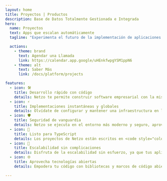 ```yaml
---
layout: home
title: Proyectos | Productos
description: Base de Datos Totalmente Gestionada e Integrada
hero:
  name: Proyectos
  text: Apps que escalan automáticamente
  tagline: "Experimenta el futuro de la implementación de aplicaciones: instantánea, global y sin configuración, diseñada para potenciar tu negocio y su crecimiento sin esfuerzo."

  actions:
    - theme: brand
      text: Agendar una Llamada
      link: https://calendar.app.google/uHEnkfwpgYSM1ppN6
    - theme: alt
      text: Saber Más
      link: /docs/platform/projects

features:
  - icon: 🛠️
    title: Desarrollo rápido con código
    details: Netzo te permite construir software empresarial con la misma flexibilidad que construirlo desde cero, sin las complicaciones costosas y que consumen tiempo.
  - icon: ⚡
    title: Implementaciones instantáneas y globales
    details: Olvídate de configurar y mantener una infraestructura en la nube. Despliega tus aplicaciones a nivel global con un solo clic.
  - icon: 🛡️
    title: Seguridad de vanguardia
    details: Netzo se ejecuta en el entorno más moderno y seguro, aprovechando el poder de Deno para garantizar el más alto nivel de seguridad para tus aplicaciones.
  - icon: 💼
    title: Listo para TypeScript
    details: Los proyectos de Netzo están escritos en <code style="color:#0080ff;">JavaScript</code> con soporte nativo de <code style="color:#0080ff;">TypeScript</code>, lo que te permite construir aplicaciones de manera eficiente con control total.
  - icon: 🔄
    title: Escalabilidad sin complicaciones
    details: Disfruta de la escalabilidad sin esfuerzo, ya que tus aplicaciones escalan automáticamente para satisfacer tus necesidades, sin complicaciones, porque simplemente funciona.
  - icon: 🌐
    title: Aprovecha tecnologías abiertas
    details: Empodera tu código con bibliotecas y marcos de código abierto. Simplificamos el proceso, proporcionando funcionalidades listas para usar para agilizar los ciclos de desarollo sin quitarte el control.

---
```


<script setup>
import BannerCta from '@theme/components/banners/BannerCta.vue'
import Footer from '@theme/components/Footer.vue'
import locale from '@theme/../../locales/es'
</script>

<section class="mt-32">
  <BannerCta v-bind="locale.home.sectionBannerCta" />

  <!-- <NewsLetter /> -->

  <Footer v-bind="locale.footer" />
</section>